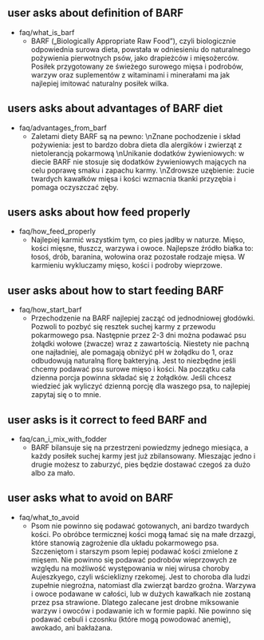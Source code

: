 ## user asks about definition of BARF
* faq/what_is_barf
  - BARF („Biologically Appropriate Raw Food”), czyli biologicznie odpowiednia surowa dieta, powstała w odniesieniu do naturalnego pożywienia pierwotnych psów, jako drapieżców i mięsożerców. Posiłek przygotowany ze świeżego surowego mięsa i podrobów, warzyw oraz suplementów z witaminami i minerałami ma jak najlepiej imitować naturalny posiłek wilka.

## users asks about advantages of BARF diet
* faq/advantages_from_barf
  - Zaletami diety BARF są na pewno: \nZnane pochodzenie i skład pożywienia: jest to bardzo dobra dieta dla alergików i zwierząt z nietolerancją pokarmową \nUnikanie dodatków żywieniowych: w diecie BARF nie stosuje się dodatków żywieniowych mających na celu poprawę smaku i zapachu karmy. \nZdrowsze uzębienie: żucie twardych kawałków mięsa i kości wzmacnia tkanki przyzębia i pomaga oczyszczać zęby.
   
## users asks about how feed properly
* faq/how_feed_properly
  - Najlepiej karmić wszystkim tym, co pies jadłby w naturze. Mięso, kości mięsne, tłuszcz, warzywa i owoce. Najlepsze źródło białka to: łosoś, drób, baranina, wołowina oraz pozostałe rodzaje mięsa. W karmieniu wykluczamy mięso, kości i podroby wieprzowe.
   
## user asks about how to start feeding BARF
* faq/how_start_barf
  - Przechodzenie na BARF najlepiej zacząć od jednodniowej głodówki. Pozwoli to pozbyć się resztek suchej karmy z przewodu pokarmowego psa. Następnie przez 2-3 dni można podawać psu żołądki wołowe (żwacze) wraz z zawartością. Niestety nie pachną one najładniej, ale pomagają obniżyć pH w żołądku do 1, oraz odbudowują naturalną florę bakteryjną. Jest to niezbędne jeśli chcemy podawać psu surowe mięso i kości. Na początku cała dzienna porcja powinna składać się z żołądków. Jeśli chcesz wiedzieć jak wyliczyć dzienną porcję dla waszego psa, to najlepiej zapytaj się o to mnie.
   
## user asks is it correct to feed BARF and 
* faq/can_i_mix_with_fodder
  - BARF bilansuje się na przestrzeni powiedzmy jednego miesiąca, a każdy posiłek suchej karmy jest już zbilansowany. Mieszając jedno i drugie możesz to zaburzyć, pies będzie dostawać czegoś za dużo albo za mało.

## user asks what to avoid on BARF
* faq/what_to_avoid
  - Psom nie powinno się podawać gotowanych, ani bardzo twardych kości. Po obróbce termicznej kości mogą łamać się na małe drzazgi, które stanowią zagrożenie dla układu pokarmowego psa. Szczeniętom i starszym psom lepiej podawać kości zmielone z mięsem. Nie powinno się podawać podrobów wieprzowych ze względu na możliwość występowania w niej wirusa choroby Aujeszkyego, czyli wścieklizny rzekomej. Jest to choroba dla ludzi zupełnie niegroźna, natomiast dla zwierząt bardzo groźna. Warzywa i owoce podawane w całości, lub w dużych kawałkach nie zostaną przez psa strawione. Dlatego zalecane jest drobne miksowanie warzyw i owoców i podawanie ich w formie papki. Nie powinno się podawać cebuli i czosnku (które mogą powodować anemię), awokado, ani bakłażana.
